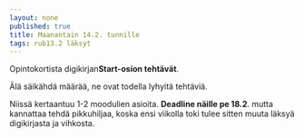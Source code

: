 ```yaml
---
layout: none
published: true
title: Maanantain 14.2. tunnille
tags: rub13.2 läksyt
---
```

Opintokortista digikirjan**Start-osion tehtävät**. 

Älä säikähdä määrää, ne ovat todella lyhyitä tehtäviä.

Niissä kertaantuu 1-2 moodulien asioita. **Deadline näille pe 18.2**. mutta kannattaa tehdä pikkuhiljaa, koska ensi viikolla toki tulee sitten muuta läksyä digikirjasta ja vihkosta.
